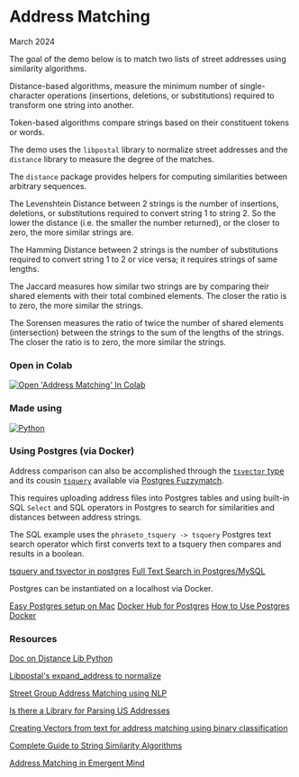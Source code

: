 # Address Matching

March 2024

The goal of the demo below is to match two lists of street addresses using similarity algorithms.

Distance-based algorithms, measure the minimum number of single-character operations (insertions, deletions, or substitutions) required to transform one string into another. 

Token-based algorithms compare strings based on their constituent tokens or words.

The demo uses the `libpostal` library to normalize street addresses and the `distance` library to measure the degree of the matches.

The `distance` package provides helpers for computing similarities between arbitrary sequences. 

The Levenshtein Distance between 2 strings is the number of insertions, deletions, or substitutions required to convert string 1 to string 2. So the lower the distance (i.e. the smaller the number returned), or the closer to zero, the more similar strings are.

The Hamming Distance between 2 strings is the number of substitutions required to convert string 1 to 2 or vice versa; it requires strings of same lengths. 

The Jaccard measures how similar two strings are by comparing their shared elements with their total combined elements. The closer the ratio is to zero, the more similar the strings.

The Sorensen measures the ratio of twice the number of shared elements (intersection) between the strings to the sum of the lengths of the strings. The closer the ratio is to zero, the more similar the strings.


### Open in Colab

[![Open 'Address Matching' In Colab](https://colab.research.google.com/assets/colab-badge.svg)](https://colab.research.google.com/github/ginobaltazar7/SQL/address_matching/blob/master/Address_Matching.ipynb)


### Made using 
[![Python](https://img.shields.io/badge/python%20-%2314354C.svg?&style=for-the-badge&logo=python&logoColor=white)](https://www.python.org/)


### Using Postgres (via Docker)
Address comparison can also be accomplished through the [`tsvector` type](https://www.postgresql.org/docs/16/datatype-textsearch.html) and its cousin [`tsquery`](https://www.postgresql.org/docs/16/functions-textsearch.html) available via [Postgres Fuzzymatch](https://www.postgresql.org/docs/current/fuzzystrmatch.html#FUZZYSTRMATCH-LEVENSHTEIN). 

This requires uploading address files into Postgres tables and using built-in SQL `Select` and SQL operators in Postgres to search for similarities and distances between address strings. 

The SQL example uses the `phraseto_tsquery -> tsquery` Postgres text search operator which first converts text to a tsquery then compares and results in a boolean.

[tsquery and tsvector in postgres](https://medium.com/geekculture/comprehend-tsvector-and-tsquery-in-postgres-for-full-text-search-1fd4323409fc)
[Full Text Search in Postgres/MySQL](https://dbconvert.com/blog/mysql-and-postgresql-for-advanced-full-text-search/)

Postgres can be instantiated on a localhost via Docker. 

[Easy Postgres setup on Mac](https://youtu.be/0CfL_JBB83A?si=AsXUctuwWMcjZnqt)
[Docker Hub for Postgres](https://hub.docker.com/_/postgres/)
[How to Use Postgres Docker](https://www.docker.com/blog/how-to-use-the-postgres-docker-official-image/)
[](https://www.postgresql.org/docs/16/functions-textsearch.html)

### Resources
[Doc on Distance Lib Python](https://pypi.org/project/Distance/)

[Libpostal's expand_address to normalize](https://stackoverflow.com/questions/54599526/why-does-libpostal-pypostal-expand-address-output-an-array)

[Street Group Address Matching using NLP](https://medium.com/streetgroup/a-street-group-address-matching-algorithm-e7e1444767cd)

[Is there a Library for Parsing US Addresses](https://stackoverflow.com/questions/9463471/is-there-a-library-for-parsing-us-addresses)

[Creating Vectors from text for address matching using binary classification](https://datascience.stackexchange.com/questions/15832/how-to-create-vectors-from-text-for-address-matching-using-binary-classification)

[Complete Guide to String Similarity Algorithms](https://yassineelkhal.medium.com/the-complete-guide-to-string-similarity-algorithms-1290ad07c6b7)

[Address Matching in Emergent Mind](https://www.emergentmind.com/search?q=address+matching) 